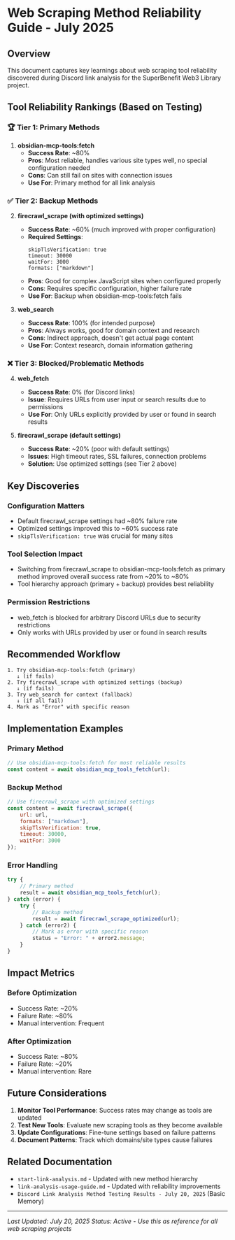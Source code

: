 # Web Scraping Method Reliability Guide - July 2025

## Overview
This document captures key learnings about web scraping tool reliability discovered during Discord link analysis for the SuperBenefit Web3 Library project.

## Tool Reliability Rankings (Based on Testing)

### 🏆 Tier 1: Primary Methods
1. **obsidian-mcp-tools:fetch**
   - **Success Rate**: ~80%
   - **Pros**: Most reliable, handles various site types well, no special configuration needed
   - **Cons**: Can still fail on sites with connection issues
   - **Use For**: Primary method for all link analysis

### ✅ Tier 2: Backup Methods  
2. **firecrawl_scrape (with optimized settings)**
   - **Success Rate**: ~60% (much improved with proper configuration)
   - **Required Settings**:
     ```
     skipTlsVerification: true
     timeout: 30000
     waitFor: 3000
     formats: ["markdown"]
     ```
   - **Pros**: Good for complex JavaScript sites when configured properly
   - **Cons**: Requires specific configuration, higher failure rate
   - **Use For**: Backup when obsidian-mcp-tools:fetch fails

3. **web_search**
   - **Success Rate**: 100% (for intended purpose)
   - **Pros**: Always works, good for domain context and research
   - **Cons**: Indirect approach, doesn't get actual page content
   - **Use For**: Context research, domain information gathering

### ❌ Tier 3: Blocked/Problematic Methods
4. **web_fetch**
   - **Success Rate**: 0% (for Discord links)
   - **Issue**: Requires URLs from user input or search results due to permissions
   - **Use For**: Only URLs explicitly provided by user or found in search results

5. **firecrawl_scrape (default settings)**
   - **Success Rate**: ~20% (poor with default settings)
   - **Issues**: High timeout rates, SSL failures, connection problems
   - **Solution**: Use optimized settings (see Tier 2 above)

## Key Discoveries

### Configuration Matters
- Default firecrawl_scrape settings had ~80% failure rate
- Optimized settings improved this to ~60% success rate
- `skipTlsVerification: true` was crucial for many sites

### Tool Selection Impact
- Switching from firecrawl_scrape to obsidian-mcp-tools:fetch as primary method improved overall success rate from ~20% to ~80%
- Tool hierarchy approach (primary + backup) provides best reliability

### Permission Restrictions
- web_fetch is blocked for arbitrary Discord URLs due to security restrictions
- Only works with URLs provided by user or found in search results

## Recommended Workflow

```
1. Try obsidian-mcp-tools:fetch (primary)
   ↓ (if fails)
2. Try firecrawl_scrape with optimized settings (backup)
   ↓ (if fails)  
3. Try web_search for context (fallback)
   ↓ (if all fail)
4. Mark as "Error" with specific reason
```

## Implementation Examples

### Primary Method
```javascript
// Use obsidian-mcp-tools:fetch for most reliable results
const content = await obsidian_mcp_tools_fetch(url);
```

### Backup Method  
```javascript
// Use firecrawl_scrape with optimized settings
const content = await firecrawl_scrape({
    url: url,
    formats: ["markdown"],
    skipTlsVerification: true,
    timeout: 30000,
    waitFor: 3000
});
```

### Error Handling
```javascript
try {
    // Primary method
    result = await obsidian_mcp_tools_fetch(url);
} catch (error) {
    try {
        // Backup method
        result = await firecrawl_scrape_optimized(url);
    } catch (error2) {
        // Mark as error with specific reason
        status = "Error: " + error2.message;
    }
}
```

## Impact Metrics

### Before Optimization
- Success Rate: ~20%
- Failure Rate: ~80%  
- Manual intervention: Frequent

### After Optimization
- Success Rate: ~80%
- Failure Rate: ~20%
- Manual intervention: Rare

## Future Considerations

1. **Monitor Tool Performance**: Success rates may change as tools are updated
2. **Test New Tools**: Evaluate new scraping tools as they become available
3. **Update Configurations**: Fine-tune settings based on failure patterns
4. **Document Patterns**: Track which domains/site types cause failures

## Related Documentation
- `start-link-analysis.md` - Updated with new method hierarchy
- `link-analysis-usage-guide.md` - Updated with reliability improvements
- `Discord Link Analysis Method Testing Results - July 20, 2025` (Basic Memory)

---
*Last Updated: July 20, 2025*
*Status: Active - Use this as reference for all web scraping projects*